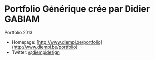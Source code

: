 # Portfolio Générique crée par Didier GABIAM

Portfolio 2013 

* Homepage: [http://www.diempi.be/portfolio](http://www.diempi.be/portfolio)
* Twitter: [@diempidezign](http://twitter.com/diempidezign)

